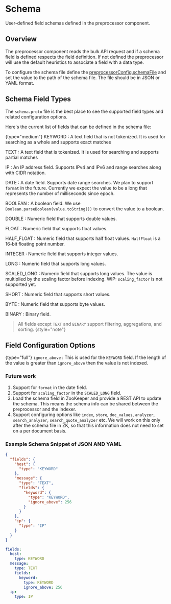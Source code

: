# Schema

User-defined field schemas defined in the preprocessor component.  

## Overview
The preprocessor component reads the bulk API request and if a schema field is defined respects the field definition.
If not defined the preprocessor will use the default heuristics to associate a field with a data type.

To configure the schema file define the [preprocessorConfig.schemaFile](Config-options.md#schemafile)  and set the value to the path of the schema file. The file should be in JSON or YAML format.

## Schema Field Types

The `schema.proto` file is the best place to see the supported field types and related configuration options.

Here's the current list of fields that can be defined in the schema file:

{type="medium"}
KEYWORD
: A text field that is not tokenized. It is used for searching as a whole and supports exact matches

TEXT
: A text field that is tokenized. It is used for searching and supports partial matches

IP
: An IP address field. Supports IPv4 and IPv6 and range searches along with CIDR notation.

DATE
: A date field. Supports date range searches. We plan to support `format` in the future. Currently we expect the value to be a long that represents the number of milliseconds since epoch.

BOOLEAN
: A boolean field. We use `Boolean.parseBoolean(value.toString())` to convert the value to a boolean.

DOUBLE
: Numeric field that supports double values.

FLOAT
: Numeric field that supports float values.

HALF_FLOAT
: Numeric field that supports half float values. `HalfFloat` is a 16-bit floating point number.

INTEGER
: Numeric field that supports integer values.

LONG
: Numeric field that supports long values.

SCALED_LONG
: Numeric field that supports long values. The value is multiplied by the scaling factor before indexing. WIP: `scaling_factor` is not supported yet.

SHORT
: Numeric field that supports short values.

BYTE
: Numeric field that supports byte values.

BINARY 
: Binary field.

> All fields except `TEXT` and `BINARY` support filtering, aggregations, and sorting.
> {style="note"}

## Field Configuration Options

{type="full"}
`ignore_above`
: This is used for the `KEYWORD` field. If the length of the value is greater than `ignore_above` then the value is not indexed.


### Future work
1. Support for `format` in the date field.
2. Support for `scaling_factor` in the `SCALED_LONG` field.
3. Load the schema field in ZooKeeper and provide a REST API to update the schema. This means the schema info can be shared between the preprocessor and the indexer.
4. Support configuring options like `index`, `store`, `doc_values`, `analyzer`, `search_analyzer`, `search_quote_analyzer` etc. We will work on this only after the schema file in ZK, so that this information does not need to set on a per document basis.

### Example Schema Snippet of JSON AND YAML

```json
{
  "fields": {
    "host": {
      "type": "KEYWORD"
    },
    "message": {
      "type": "TEXT",
      "fields": {
        "keyword": {
          "type": "KEYWORD",
          "ignore_above": 256
        }
      }
    },
    "ip": {
      "type": "IP"
    }
  }
}
```

```yaml
fields:
  host:
    type: KEYWORD
  message:
    type: TEXT
    fields:
      keyword:
        type: KEYWORD
        ignore_above: 256
  ip:
    type: IP
```